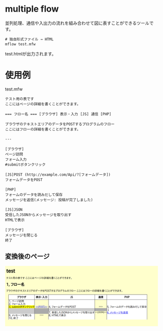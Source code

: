 # multiple flow
並列処理、通信や入出力の流れを組み合わせて図に表すことができるツールです。

```
# 独自形式ファイル → HTML
mflow test.mfw
```
test.htmlが出力されます。

# 使用例
test.mfw

```
テスト用の表です
ここにはページの詳細を書くことができます。

=== フロー名 === [ブラウザ] 表示・入力 [JS] 通信 [PHP]

ブラウザのテキストエリアのデータをPOSTするプログラムのフロー
ここにはフローの詳細を書くことができます。

---

[ブラウザ]
ページ訪問
フォーム入力
#submitボタンクリック

[JS]POST (http://example.com/Api/?[フォームデータ])
フォームデータをPOST

[PHP]
フォームのデータを読みだして保存
メッセージを返信(メッセージ: 投稿が完了しました)

[JS]JSON
受信したJSONからメッセージを取り出す
HTMLで表示

[ブラウザ]
メッセージを閉じる
終了

```

## 変換後のページ
<img src="https://github.com/intelfike/mflow/blob/master/sample_image/screen_shot.png">
